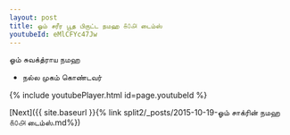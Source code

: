 ```yaml
---
layout: post
title: ஓம் சரீர பூத பிருட்ட நமஹ ௧௦௮ டைம்ஸ்
youtubeId: eMlCFYc47Jw
---
```

 
 
 ஓம் சுவக்த்ராய நமஹ  
 
 -  நல்ல முகம் கொண்டவர் 
 
  
 
  
 
 
 
 
 
 


{% include youtubePlayer.html id=page.youtubeId %}
 
[Next]({{ site.baseurl }}{% link  split2/_posts/2015-10-19-ஓம் சாக்ரின் நமஹ ௧௦௮ டைம்ஸ்.md%})
 
